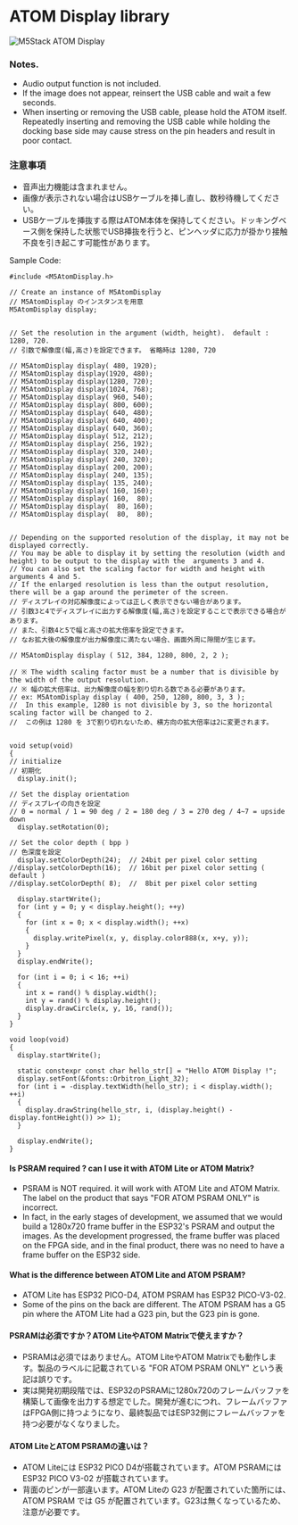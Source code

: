 # ATOM Display library


![M5Stack ATOM Display](https://static-cdn.m5stack.com/resource/docs/static/assets/img/product_pics/atom_base/atom_display/atom_display_01.webp "ATOM Display")


### Notes.
- Audio output function is not included.  
- If the image does not appear, reinsert the USB cable and wait a few seconds.  
- When inserting or removing the USB cable, please hold the ATOM itself. Repeatedly inserting and removing the USB cable while holding the docking base side may cause stress on the pin headers and result in poor contact.  

### 注意事項  
- 音声出力機能は含まれません。  
- 画像が表示されない場合はUSBケーブルを挿し直し、数秒待機してください。  
- USBケーブルを挿抜する際はATOM本体を保持してください。ドッキングベース側を保持した状態でUSB挿抜を行うと、ピンヘッダに応力が掛かり接触不良を引き起こす可能性があります。  


Sample Code:
```
#include <M5AtomDisplay.h>

// Create an instance of M5AtomDisplay
// M5AtomDisplay のインスタンスを用意
M5AtomDisplay display;


// Set the resolution in the argument (width, height).  default : 1280, 720.
// 引数で解像度(幅,高さ)を設定できます。 省略時は 1280, 720

// M5AtomDisplay display( 480, 1920);
// M5AtomDisplay display(1920, 480);
// M5AtomDisplay display(1280, 720);
// M5AtomDisplay display(1024, 768);
// M5AtomDisplay display( 960, 540);
// M5AtomDisplay display( 800, 600);
// M5AtomDisplay display( 640, 480);
// M5AtomDisplay display( 640, 400);
// M5AtomDisplay display( 640, 360);
// M5AtomDisplay display( 512, 212);
// M5AtomDisplay display( 256, 192);
// M5AtomDisplay display( 320, 240);
// M5AtomDisplay display( 240, 320);
// M5AtomDisplay display( 200, 200);
// M5AtomDisplay display( 240, 135);
// M5AtomDisplay display( 135, 240);
// M5AtomDisplay display( 160, 160);
// M5AtomDisplay display( 160,  80);
// M5AtomDisplay display(  80, 160);
// M5AtomDisplay display(  80,  80);


// Depending on the supported resolution of the display, it may not be displayed correctly.
// You may be able to display it by setting the resolution (width and height) to be output to the display with the  arguments 3 and 4.
// You can also set the scaling factor for width and height with arguments 4 and 5.
// If the enlarged resolution is less than the output resolution, there will be a gap around the perimeter of the screen.
// ディスプレイの対応解像度によっては正しく表示できない場合があります。
// 引数3と4でディスプレイに出力する解像度(幅,高さ)を設定することで表示できる場合があります。
// また、引数4と5で幅と高さの拡大倍率を設定できます。
// なお拡大後の解像度が出力解像度に満たない場合、画面外周に隙間が生じます。

// M5AtomDisplay display ( 512, 384, 1280, 800, 2, 2 );

// ※ The width scaling factor must be a number that is divisible by the width of the output resolution.
// ※ 幅の拡大倍率は、出力解像度の幅を割り切れる数である必要があります。
// ex: M5AtomDisplay display ( 400, 250, 1280, 800, 3, 3 );
//  In this example, 1280 is not divisible by 3, so the horizontal scaling factor will be changed to 2.
//  この例は 1280 を 3で割り切れないため、横方向の拡大倍率は2に変更されます。


void setup(void)
{
// initialize
// 初期化
  display.init();

// Set the display orientation
// ディスプレイの向きを設定
// 0 = normal / 1 = 90 deg / 2 = 180 deg / 3 = 270 deg / 4~7 = upside down
  display.setRotation(0);

// Set the color depth ( bpp )
// 色深度を設定
  display.setColorDepth(24);  // 24bit per pixel color setting
//display.setColorDepth(16);  // 16bit per pixel color setting ( default )
//display.setColorDepth( 8);  //  8bit per pixel color setting

  display.startWrite();
  for (int y = 0; y < display.height(); ++y)
  {
    for (int x = 0; x < display.width(); ++x)
    {
      display.writePixel(x, y, display.color888(x, x+y, y));
    }
  }
  display.endWrite();

  for (int i = 0; i < 16; ++i)
  {
    int x = rand() % display.width();
    int y = rand() % display.height();
    display.drawCircle(x, y, 16, rand());
  }
}

void loop(void)
{
  display.startWrite();

  static constexpr const char hello_str[] = "Hello ATOM Display !";
  display.setFont(&fonts::Orbitron_Light_32);
  for (int i = -display.textWidth(hello_str); i < display.width(); ++i)
  {
    display.drawString(hello_str, i, (display.height() - display.fontHeight()) >> 1);
  }

  display.endWrite();
}
```


#### Is PSRAM required ?  can I use it with ATOM Lite or ATOM Matrix?  
- PSRAM is NOT required. it will work with ATOM Lite and ATOM Matrix. The label on the product that says "FOR ATOM PSRAM ONLY" is incorrect.  
- In fact, in the early stages of development, we assumed that we would build a 1280x720 frame buffer in the ESP32's PSRAM and output the images. As the development progressed, the frame buffer was placed on the FPGA side, and in the final product, there was no need to have a frame buffer on the ESP32 side.  

#### What is the difference between ATOM Lite and ATOM PSRAM?  
- ATOM Lite has ESP32 PICO-D4,  ATOM PSRAM has ESP32 PICO-V3-02.  
- Some of the pins on the back are different. The ATOM PSRAM has a G5 pin where the ATOM Lite had a G23 pin, but the G23 pin is gone.  



#### PSRAMは必須ですか？ATOM LiteやATOM Matrixで使えますか？  
- PSRAMは必須ではありません。ATOM LiteやATOM Matrixでも動作します。製品のラベルに記載されている "FOR ATOM PSRAM ONLY" という表記は誤りです。  
- 実は開発初期段階では、ESP32のPSRAMに1280x720のフレームバッファを構築して画像を出力する想定でした。開発が進むにつれ、フレームバッファはFPGA側に持つようになり、最終製品ではESP32側にフレームバッファを持つ必要がなくなりました。  

#### ATOM LiteとATOM PSRAMの違いは？  
- ATOM Liteには ESP32 PICO D4が搭載されています。ATOM PSRAMには ESP32 PICO V3-02 が搭載されています。 
- 背面のピンが一部違います。ATOM Liteの G23 が配置されていた箇所には、 ATOM PSRAM では G5 が配置されています。G23は無くなっているため、注意が必要です。  

